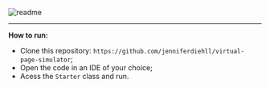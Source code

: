 ![readme](https://user-images.githubusercontent.com/67604477/204036736-4fb12f92-997c-4a1f-95ec-bd8a950d26d9.jpg)

--------
**How to run:**
- Clone this repository: `https://github.com/jenniferdiehll/virtual-page-simulator`;
- Open the code in an IDE of your choice;
- Acess the `Starter` class and run. 
